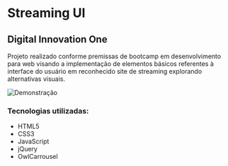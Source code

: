 # Streaming UI

## Digital Innovation One

Projeto realizado conforme premissas de bootcamp em desenvolvimento para web visando a implementação de elementos básicos referentes à interface do usuário em reconhecido site de streaming explorando alternativas visuais.

![Demonstração](docs\demo.gif)

### Tecnologias utilizadas:

- HTML5
- CSS3
- JavaScript
- jQuery
- OwlCarrousel